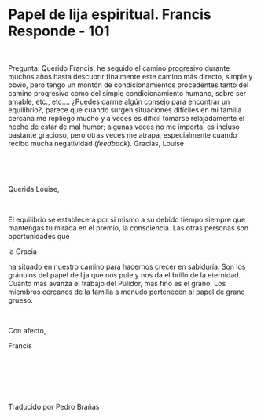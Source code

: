 # Papel de lija espiritual. Francis Responde - 101



&nbsp;





Pregunta: Querido Francis, he seguido el camino progresivo durante muchos a&ntilde;os hasta descubrir finalmente este camino m&aacute;s directo, simple y obvio, pero tengo un mont&oacute;n de condicionamientos procedentes tanto del camino progresivo como del simple condicionamiento humano, sobre ser amable, etc., etc.... &iquest;Puedes darme alg&uacute;n consejo para encontrar un equilibrio?, parece que cuando surgen situaciones dif&iacute;ciles en mi familia cercana me repliego mucho y a veces es dif&iacute;cil tomarse relajadamente el hecho de estar de mal humor; algunas veces no me importa, es incluso bastante gracioso, pero otras veces me atrapa, especialmente cuando recibo mucha negatividad (_feedback_). Gracias, Louise













&nbsp;




















&nbsp;













Querida Louise,


















&nbsp;













El equilibrio se establecer&aacute; por si mismo a su debido tiempo siempre que mantengas tu mirada en el premio, la consciencia. Las otras personas son oportunidades que 











la Gracia




 ha situado en nuestro camino para hacernos crecer en sabidur&iacute;a. Son los gr&aacute;nulos del papel de lija que nos pule y nos da el brillo de la eternidad. Cuanto m&aacute;s avanza el trabajo del Pulidor, mas fino es el grano. Los miembros cercanos de la familia a menudo pertenecen al papel de grano grueso. 











&nbsp;













Con afecto,
















Francis













&nbsp;




















&nbsp;




















&nbsp;













Traducido por Pedro Bra&ntilde;as

















